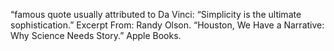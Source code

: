 “famous quote usually attributed to Da Vinci: “Simplicity is the ultimate sophistication.”
Excerpt From: Randy Olson. “Houston, We Have a Narrative: Why Science Needs Story.” Apple Books. 

